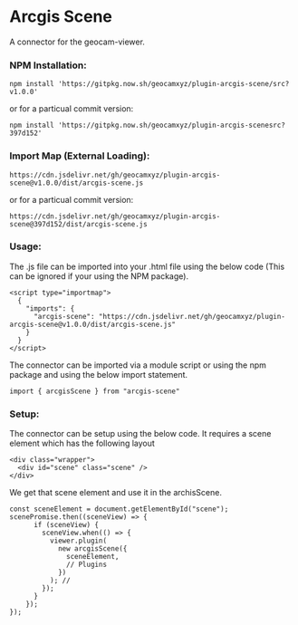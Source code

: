# Arcgis Scene
A connector for the geocam-viewer.
### NPM Installation:
```
npm install 'https://gitpkg.now.sh/geocamxyz/plugin-arcgis-scene/src?v1.0.0'
```
or for a particual commit version:
```
npm install 'https://gitpkg.now.sh/geocamxyz/plugin-arcgis-scenesrc?397d152'
```
### Import Map (External Loading):
```
https://cdn.jsdelivr.net/gh/geocamxyz/plugin-arcgis-scene@v1.0.0/dist/arcgis-scene.js
```
or for a particual commit version:
```
https://cdn.jsdelivr.net/gh/geocamxyz/plugin-arcgis-scene@397d152/dist/arcgis-scene.js
```
### Usage:
The .js file can be imported into your .html file using the below code (This can be ignored if your using the NPM package).
```
<script type="importmap">
  {
    "imports": {
      "arcgis-scene": "https://cdn.jsdelivr.net/gh/geocamxyz/plugin-arcgis-scene@v1.0.0/dist/arcgis-scene.js"
    }
  }
</script>
```
The connector can be imported via a module script or using the npm package and using the below import statement.
```
import { arcgisScene } from "arcgis-scene"
```
### Setup:
The connector can be setup using the below code. It requires a scene element which has the following layout
```
<div class="wrapper">
  <div id="scene" class="scene" />
</div>
```
We get that scene element and use it in the archisScene.
```
const sceneElement = document.getElementById("scene");
scenePromise.then((sceneView) => {
      if (sceneView) {
        sceneView.when(() => {
          viewer.plugin(
            new arcgisScene({
              sceneElement,
              // Plugins
            })
          ); //
        });
      }
    });
});
```